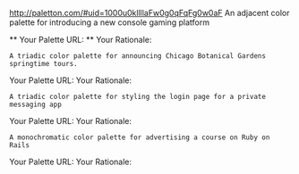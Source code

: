 http://paletton.com/#uid=1000u0kllllaFw0g0qFqFg0w0aF
    An adjacent color palette for introducing a new console gaming platform

** Your Palette URL: 
** Your Rationale:

    A triadic color palette for announcing Chicago Botanical Gardens springtime tours.

Your Palette URL: 
Your Rationale:

    A triadic color palette for styling the login page for a private messaging app

Your Palette URL: 
Your Rationale:

    A monochromatic color palette for advertising a course on Ruby on Rails

Your Palette URL: 
Your Rationale:

